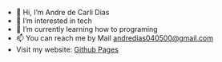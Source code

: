 - 👋 Hi, I’m Andre de Carli Dias
- 👀 I’m interested in tech
- 🌱 I’m currently learning how to programing
- 📫 You can reach me by Mail andredias040500@gmail.com
- Visit my website: [Github Pages](https://andredias20.github.io/)
